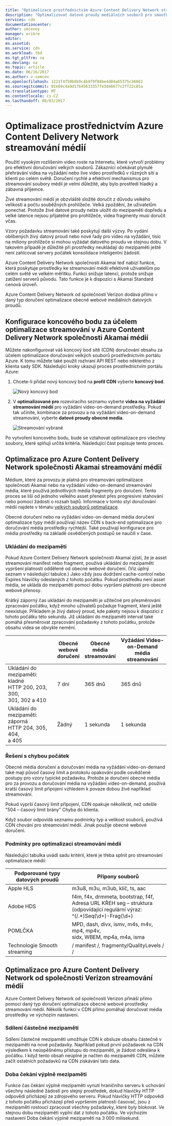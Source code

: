 ```yaml
---
title: "Optimalizace prostřednictvím Azure Content Delivery Network streamování médií"
description: "Optimalizovat datové proudy mediálních souborů pro smooth doručení"
services: cdn
documentationcenter: 
author: smcevoy
manager: erikre
editor: 
ms.assetid: 
ms.service: cdn
ms.workload: tbd
ms.tgt_pltfrm: na
ms.devlang: na
ms.topic: article
ms.date: 06/16/2017
ms.author: v-semcev
ms.openlocfilehash: 1221f4f50b8b9c4b9f9f88be4d04a65375c36062
ms.sourcegitcommit: 02e69c4a9d17645633357fe3d46677c2ff22c85a
ms.translationtype: MT
ms.contentlocale: cs-CZ
ms.lasthandoff: 08/03/2017
---
```

# <a name="media-streaming-optimization-via-the-azure-content-delivery-network"></a>Optimalizace prostřednictvím Azure Content Delivery Network streamování médií 
 
Použití vysokým rozlišením video roste na Internetu, které vytvoří problémy pro efektivní doručování velkých souborů. Zákazníci očekávat plynulé přehrávání videa na vyžádání nebo live video prostředků v různých sítí a klienti po celém světě. Doručení rychlé a efektivní mechanismus pro streamování soubory médií je velmi důležité, aby bylo prostředí hladký a zábavná příjemce.  

Živé streamování médií je obzvláště složité doručit z důvodu velkého velikosti a počtu souběžných prohlížeče. Velká zpoždění, že uživatelům ponechat. Protože živé datové proudy nelze uložit do mezipaměti dopředu a velké latence nejsou přijatelné pro prohlížeče, videa fragmenty musí doručit včas. 

Vzory požadavku streamování také poskytují další výzvy. Po vydání oblíbených živý datový proud nebo nové řady pro video na vyžádání, tisíc na miliony prohlížeče si mohou vyžádat datového proudu ve stejnou dobu. V takovém případě je důležité při prostředky neukládají do mezipaměti ještě není zahlcovat servery počátek konsolidace inteligentní žádostí.
 
Azure Content Delivery Network společnosti Akamai teď nabízí funkce, která poskytuje prostředky ke streamování médií efektivně uživatelům po celém světě ve velkém měřítku. Funkci snižuje latenci, protože snižuje zatížení serverů původu. Tato funkce je k dispozici s Akamai Standard cenová úroveň. 

Azure Content Delivery Network od společnosti Verizon dodává přímo v daný typ doručení optimalizace obecné webové mediálních datových proudů.
 
## <a name="configure-an-endpoint-to-optimize-media-streaming-in-the-azure-content-delivery-network-from-akamai"></a>Konfigurace koncového bodu za účelem optimalizace streamování v Azure Content Delivery Network společnosti Akamai médií
 
Můžete nakonfigurovat váš koncový bod sítě (CDN) doručování obsahu za účelem optimalizace doručování velkých souborů prostřednictvím portálu Azure. K tomu můžete také použít rozhraní API REST nebo některého z klienta sady SDK. Následující kroky ukazují proces prostřednictvím portálu Azure:

1. Chcete-li přidat nový koncový bod na **profil CDN** vyberte **koncový bod**.
  
    ![Nový koncový bod](./media/cdn-media-streaming-optimization/01_Adding.png)

2. V **optimalizované pro** rozevíracího seznamu vyberte **videa na vyžádání streamování médií** pro vyžádání video-on-demand prostředky. Pokud tak učiníte, kombinace za provozu a na vyžádání video-on-demand streamování, vyberte **datové proudy obecné media**.

    ![Streamování vybrané](./media/cdn-media-streaming-optimization/02_Creating.png) 
 
Po vytvoření koncového bodu, bude se vztahovat optimalizace pro všechny soubory, které splňují určitá kritéria. Následující část popisuje tento proces. 
 
## <a name="media-streaming-optimizations-for-the-azure-content-delivery-network-from-akamai"></a>Optimalizace pro Azure Content Delivery Network společnosti Akamai streamování médií
 
Médium, které za provozu je platná pro streamování optimalizace společnosti Akamai nebo na vyžádání video-on-demand streamování média, které používá jednotlivých média fragmenty pro doručení. Tento proces se liší od jednoho velkého asset přenést přes progresivní stahování nebo pomocí žádosti o rozsah bajtů. Informace v tomto styl doručování médií najdete v tématu [velkých souborů optimalizace](cdn-large-file-optimization.md).


Obecné doručení nebo na vyžádání video-on-demand média doručení optimalizace typy médií používají název CDN s back-end optimalizace pro doručování média prostředky rychlejší. Také používají konfigurace pro média prostředky na základě osvědčených postupů se naučili v čase.

### <a name="caching"></a>Ukládání do mezipaměti

Pokud Azure Content Delivery Network společnosti Akamai zjistí, že je asset streamování manifest nebo fragment, používá ukládání do mezipaměti vypršení platnosti odděleně od obecné webové doručení. (Viz úplný seznam v následující tabulce.) Jako vždy jsou dodržení cache-control nebo Expires hlavičky odeslaných z tohoto počátku. Pokud prostředku není asset média, se ukládá do mezipaměti pomocí dobu vypršení platnosti pro obecné webové přenosy.

Krátký záporný čas ukládání do mezipaměti je užitečné pro přesměrování zpracování počátku, když mnoho uživatelů požaduje fragment, která ještě neexistuje. Příkladem je živý datový proud, kde pakety nejsou k dispozici z tohoto počátku této sekundu. Již ukládání do mezipaměti interval také pomáhá přesměrovat zpracování požadavky z tohoto počátku, protože obsahu videa se obvykle nemění.
 

|    | Obecné<br> webové<br>doručení | Obecné<br> média<br> streamování | Vyžádání Video-on-Demand <br>média<br> streamování  
--- | --- | --- | ---
Ukládání do mezipaměti: kladné <br> HTTP 200, 203, 300, <br> 301, 302 a 410 | 7 dní |365 dnů | 365 dnů   
Ukládání do mezipaměti: záporná <br> HTTP 204, 305, 404, <br> a 405 | Žádný | 1 sekunda | 1 sekunda
 
### <a name="deal-with-origin-failure"></a>Řešení s chybou počátek  

Obecné média doručení a doručování média na vyžádání video-on-demand také mají původ časový limit a protokolu opakování podle osvědčené postupy pro vzory typické požadavku. Protože je doručení obecné média pro za provozu a doručování média na vyžádání video-on-demand, používá kratší časový limit připojení vzhledem k povaze dobou živé například streamování.

Pokud vyprší časový limit připojení, CDN opakuje několikrát, než odešle "504 – časový limit brány" Chyba do klienta. 

Když soubor odpovídá seznamu podmínky typ a velikost souborů, používá CDN chování pro streamování médií. Jinak použije obecné webové doručení.
   
### <a name="conditions-for-media-streaming-optimization"></a>Podmínky pro optimalizaci streamování médií 

Následující tabulka uvádí sadu kritérií, které je třeba splnit pro streamování optimalizace médií: 
 
Podporované typy datových proudů | Přípony souborů  
--- | ---  
Apple HLS | m3u8, m3u, m3ub, klíč, ts, aac
Adobe HDS | f4m, f4x, drmmeta, bootstrap, f4f,<br>Adresa URL KŘEH seg – struktura <br> (odpovídající regulární výraz: ^(/.*)Seq(\d+)-Frag(\d+)
POMLČKA | MPD, dash, divx, ismv, m4s, m4v, mp4, mp4v, <br> sidx, WBEM, mp4a, m4a, isma
Technologie Smooth streaming | / manifest /, fragmenty/QualityLevels / /
  

 
## <a name="media-streaming-optimizations-for-the-azure-content-delivery-network-from-verizon"></a>Optimalizace pro Azure Content Delivery Network od společnosti Verizon streamování médií

Azure Content Delivery Network od společnosti Verizon přináší přímo pomocí daný typ doručení optimalizace obecné webové prostředky streamování médií. Několik funkcí v CDN přímo pomáhají doručovat média prostředky ve výchozím nastavení.

### <a name="partial-cache-sharing"></a>Sdílení částečné mezipaměti

Sdílení částečné mezipaměti umožňuje CDN k obsluze obsahu částečně v mezipaměti na nové požadavky. Například pokud první požadavek na CDN výsledkem k neúspěšnému přístupu do mezipaměti, je žádost odeslána k počátku. I když tento obsah neúplné je načten do mezipaměti CDN, můžete začít ostatních požadavků na CDN získávání tato data. 

### <a name="cache-fill-wait-time"></a>Doba čekání výplně mezipaměti

 Funkce čas čekání výplně mezipaměti vynutí hraničního serveru k uchování všechny následné žádosti pro stejný prostředek, dokud hlavičky HTTP odpovědi přicházejí ze zdrojového serveru. Pokud hlavičky HTTP odpovědi z tohoto počátku přicházejí před vypršením platnosti časovač, jsou z mezipaměti rostoucí zpracovat všechny požadavky, které byly blokovat. Ve stejnou dobu mezipaměti vyplní dat z tohoto počátku. Ve výchozím nastavení Doba čekání výplně mezipaměti na 3 000 milisekund. 

